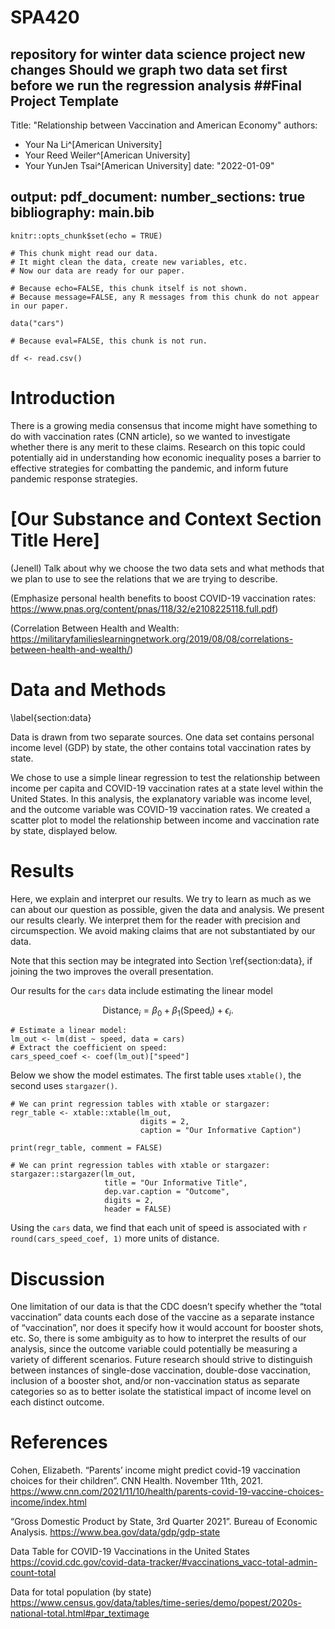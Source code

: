 # SPA420

repository for winter data science project 
new changes
Should we graph two data set first before we run the regression analysis
##Final Project Template
---
  Title: "Relationship between Vaccination and American Economy"
authors: 
  - Your Na Li^[American University]
  - Your Reed Weiler^[American University]
  - Your YunJen Tsai^[American University]
date: "2022-01-09"

output: 
  pdf_document:
    number_sections: true
bibliography: main.bib
---

```{r setup, include=FALSE}
knitr::opts_chunk$set(echo = TRUE)
```

```{r echo=FALSE, message=FALSE}
# This chunk might read our data.
# It might clean the data, create new variables, etc.
# Now our data are ready for our paper.

# Because echo=FALSE, this chunk itself is not shown.
# Because message=FALSE, any R messages from this chunk do not appear in our paper.

data("cars")
```

```{r eval=FALSE, echo=FALSE}
# Because eval=FALSE, this chunk is not run.

df <- read.csv()
```


# Introduction

There is a growing media consensus that income might have something to do with vaccination rates (CNN article), so we wanted to investigate whether there is any merit to these claims. Research on this topic could potentially aid in understanding how economic inequality poses a barrier to effective strategies for combatting the pandemic, and inform future pandemic response strategies. 


# [Our Substance and Context Section Title Here]

(Jenell) Talk about why we choose the two data sets and what methods that we plan to use to see the relations that we are trying to describe. 

(Emphasize personal health benefits to boost COVID-19 vaccination rates: https://www.pnas.org/content/pnas/118/32/e2108225118.full.pdf)

(Correlation Between Health and Wealth: https://militaryfamilieslearningnetwork.org/2019/08/08/correlations-between-health-and-wealth/)


# Data and Methods
\label{section:data}

Data is drawn from two separate sources. One data set contains personal income level (GDP) by state, the other contains total vaccination rates by state.  

We chose to use a simple linear regression to test the relationship between income per capita and COVID-19 vaccination rates at a state level within the United States. In this analysis, the explanatory variable was income level, and the outcome variable was COVID-19 vaccination rates. We created a scatter plot to model the relationship between income and vaccination rate by state, displayed below.


# Results

Here, we explain and interpret our results. We try to learn as much as we can about our question as possible, given the data and analysis. We present our results clearly. We interpret them for the reader with precision and circumspection. We avoid making claims that are not substantiated by our data.

Note that this section may be integrated into Section \ref{section:data}, if joining the two improves the overall presentation.

Our results for the `cars` data include estimating the linear model 

$$\text{Distance}_i = \beta_0 + \beta_1 (\text{Speed}_i) + \epsilon_i.$$

```{r echo=FALSE}
# Estimate a linear model:
lm_out <- lm(dist ~ speed, data = cars)
# Extract the coefficient on speed:
cars_speed_coef <- coef(lm_out)["speed"]
```

Below we show the model estimates. The first table uses `xtable()`, the second uses `stargazer()`.

```{r echo=FALSE, message=FALSE, results='asis'}
# We can print regression tables with xtable or stargazer:
regr_table <- xtable::xtable(lm_out,
                             digits = 2,
                             caption = "Our Informative Caption")

print(regr_table, comment = FALSE)
```

```{r echo=FALSE, message=FALSE, results='asis'}
# We can print regression tables with xtable or stargazer:
stargazer::stargazer(lm_out, 
                     title = "Our Informative Title",
                     dep.var.caption = "Outcome",
                     digits = 2,
                     header = FALSE)
```

Using the `cars` data, we find that each unit of speed is associated with `r round(cars_speed_coef, 1)` more units of distance.

# Discussion

One limitation of our data is that the CDC doesn’t specify whether the “total vaccination” data counts each dose of the vaccine as a separate instance of “vaccination”, nor does it specify how it would account for booster shots, etc. So, there is some ambiguity as to how to interpret the results of our analysis, since the outcome variable could potentially be measuring a variety of different scenarios. Future research should strive to distinguish between instances of single-dose vaccination, double-dose vaccination, inclusion of a booster shot, and/or non-vaccination status as separate categories so as to better isolate the statistical impact of income level on each distinct outcome. 

# References 

Cohen, Elizabeth. “Parents’ income might predict covid-19 vaccination choices for their children”. CNN Health. November 11th, 2021. https://www.cnn.com/2021/11/10/health/parents-covid-19-vaccine-choices-income/index.html


“Gross Domestic Product by State, 3rd Quarter 2021”. Bureau of Economic Analysis. https://www.bea.gov/data/gdp/gdp-state

Data Table for COVID-19 Vaccinations in the United States
https://covid.cdc.gov/covid-data-tracker/#vaccinations_vacc-total-admin-count-total

Data for total population (by state)
https://www.census.gov/data/tables/time-series/demo/popest/2020s-national-total.html#par_textimage



